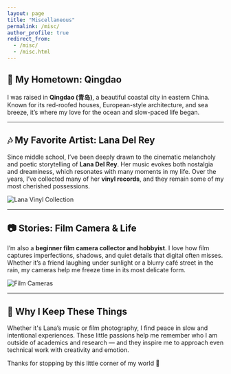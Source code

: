 ```yaml
---
layout: page
title: "Miscellaneous"
permalink: /misc/
author_profile: true
redirect_from: 
  - /misc/
  - /misc.html
---
```


## 🌊 My Hometown: Qingdao

I was raised in **Qingdao (青岛)**, a beautiful coastal city in eastern China. Known for its red-roofed houses, European-style architecture, and sea breeze, it’s where my love for the ocean and slow-paced life began.

---

## 🎶 My Favorite Artist: Lana Del Rey

Since middle school, I’ve been deeply drawn to the cinematic melancholy and poetic storytelling of **Lana Del Rey**. Her music evokes both nostalgia and dreaminess, which resonates with many moments in my life. Over the years, I’ve collected many of her **vinyl records**, and they remain some of my most cherished possessions.

![Lana Vinyl Collection](../images/lana_vinyls.jpg)

---

## 📷 Stories: Film Camera & Life

I’m also a **beginner film camera collector and hobbyist**. I love how film captures imperfections, shadows, and quiet details that digital often misses. Whether it’s a friend laughing under sunlight or a blurry café street in the rain, my cameras help me freeze time in its most delicate form.

![Film Cameras](../images/film_cameras.jpg)

---

## 🌟 Why I Keep These Things

Whether it's Lana’s music or film photography, I find peace in slow and intentional experiences. These little passions help me remember who I am outside of academics and research — and they inspire me to approach even technical work with creativity and emotion.

Thanks for stopping by this little corner of my world 💫
